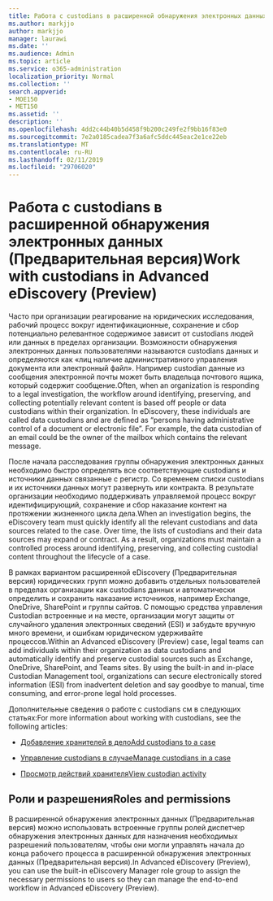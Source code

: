 ```yaml
---
title: Работа с custodians в расширенной обнаружения электронных данных (Предварительная версия)
ms.author: markjjo
author: markjjo
manager: laurawi
ms.date: ''
ms.audience: Admin
ms.topic: article
ms.service: o365-administration
localization_priority: Normal
ms.collection: ''
search.appverid:
- MOE150
- MET150
ms.assetid: ''
description: ''
ms.openlocfilehash: 4dd2c44b40b5d458f9b200c249fe2f9bb16f83e0
ms.sourcegitcommit: 7e2a0185cadea7f3a6afc5ddc445eac2e1ce22eb
ms.translationtype: MT
ms.contentlocale: ru-RU
ms.lasthandoff: 02/11/2019
ms.locfileid: "29706020"
---
```

# <a name="work-with-custodians-in-advanced-ediscovery-preview"></a><span data-ttu-id="47409-102">Работа с custodians в расширенной обнаружения электронных данных (Предварительная версия)</span><span class="sxs-lookup"><span data-stu-id="47409-102">Work with custodians in Advanced eDiscovery (Preview)</span></span>

<span data-ttu-id="47409-p101">Часто при организации реагирование на юридических исследования, рабочий процесс вокруг идентификационные, сохранение и сбор потенциально релевантное содержимое зависит от custodians людей или данных в пределах организации. Возможности обнаружения электронных данных пользователями называются custodians данных и определяются как «лиц наличие административного управления документа или электронный файл». Например custodian данные из сообщения электронной почты может быть владельца почтового ящика, который содержит сообщение.</span><span class="sxs-lookup"><span data-stu-id="47409-p101">Often, when an organization is responding to a legal investigation, the workflow around identifying, preserving, and collecting potentially relevant content is based off people or data custodians within their organization. In eDiscovery, these individuals are called data custodians and are defined as “persons having administrative control of a document or electronic file”. For example, the data custodian of an email could be the owner of the mailbox which contains the relevant message.</span></span>  

<span data-ttu-id="47409-p102">После начала расследования группы обнаружения электронных данных необходимо быстро определять все соответствующие custodians и источники данных связанные с регистр. Со временем списки custodians и их источники данных могут развернуть или контракта. В результате организации необходимо поддерживать управляемой процесс вокруг идентифицирующий, сохранение и сбор наказание контент на протяжении жизненного цикла дела.</span><span class="sxs-lookup"><span data-stu-id="47409-p102">When an investigation begins, the eDiscovery team must quickly identify all the relevant custodians and data sources related to the case. Over time, the lists of custodians and their data sources may expand or contract. As a result, organizations must maintain a controlled process around identifying, preserving, and collecting custodial content throughout the lifecycle of a case.</span></span>

<span data-ttu-id="47409-p103">В рамках вариантом расширенной eDiscovery (Предварительная версия) юридических групп можно добавить отдельных пользователей в пределах организации как custodians данных и автоматически определить и сохранить наказание источников, например Exchange, OneDrive, SharePoint и группы сайтов. С помощью средства управления Custodian встроенные и на месте, организации могут защиты от случайного удаления электронных сведений (ESI) и забудьте вручную много времени, и ошибкам юридическом удерживайте процессов.</span><span class="sxs-lookup"><span data-stu-id="47409-p103">Within an Advanced eDiscovery (Preview) case, legal teams can add individuals within their organization as data custodians and automatically identify and preserve custodial sources such as Exchange, OneDrive, SharePoint, and Teams sites. By using the built-in and in-place Custodian Management tool, organizations can secure electronically stored information (ESI) from inadvertent deletion and say goodbye to manual, time consuming, and error-prone legal hold processes.</span></span> 

<span data-ttu-id="47409-111">Дополнительные сведения о работе с custodians см в следующих статьях:</span><span class="sxs-lookup"><span data-stu-id="47409-111">For more information about working with custodians, see the following articles:</span></span> 

- [<span data-ttu-id="47409-112">Добавление хранителей в дело</span><span class="sxs-lookup"><span data-stu-id="47409-112">Add custodians to a case</span></span>](add-custodians-to-case.md)

- [<span data-ttu-id="47409-113">Управление custodians в случае</span><span class="sxs-lookup"><span data-stu-id="47409-113">Manage custodians in a case</span></span>](manage-new-custodians.md)

- [<span data-ttu-id="47409-114">Просмотр действий хранителя</span><span class="sxs-lookup"><span data-stu-id="47409-114">View custodian activity</span></span>](view-custodian-activity.md)

## <a name="roles-and-permissions"></a><span data-ttu-id="47409-115">Роли и разрешения</span><span class="sxs-lookup"><span data-stu-id="47409-115">Roles and permissions</span></span>

<span data-ttu-id="47409-116">В расширенной обнаружения электронных данных (Предварительная версия) можно использовать встроенные группы ролей диспетчер обнаружения электронных данных для назначения необходимых разрешений пользователям, чтобы они могли управлять начала до конца рабочего процесса в расширенной обнаружения электронных данных (Предварительная версия).</span><span class="sxs-lookup"><span data-stu-id="47409-116">In Advanced eDiscovery (Preview), you can use the built-in eDiscovery Manager role group to assign the necessary permissions to users so they can manage the end-to-end workflow in Advanced eDiscovery (Preview).</span></span>
